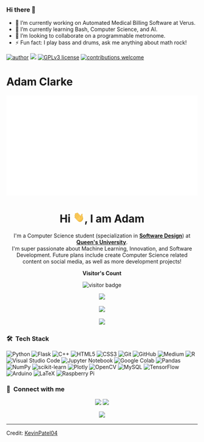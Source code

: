 ### Hi there 👋


- 🔭 I’m currently working on Automated Medical Billing Software at Verus.
- 🌱 I’m currently learning Bash, Computer Science, and AI.
- 👯 I’m looking to collaborate on a programmable metronome.
- ⚡ Fun fact: I play bass and drums, ask me anything about math rock!



[![author](https://img.shields.io/badge/author-aclarke500-red.svg)](https://www.linkedin.com/in/adam-clarke-a5b83b207/) [![](https://img.shields.io/badge/python-3.9-blue.svg)](https://www.python.org/downloads/release/python-365/) [![GPLv3 license](https://img.shields.io/badge/License-GPLv3-blue.svg)](http://perso.crans.org/besson/LICENSE.html) [![contributions welcome](https://img.shields.io/badge/contributions-welcome-brightgreen.svg?style=flat)](https://github.com/aclarke500)



# Adam Clarke

<p align="center">
  <img src="banner.png" >
</p>

<h1 align="center">Hi <img src="https://raw.githubusercontent.com/KevinPatel04/KevinPatel04/master/Hi.gif" width="30px">, I am Adam </h1>

<p align="center" width="150px"> I'm a Computer Science student (specialization in <b><a href="https://www.cs.queensu.ca/undergraduate/programs/specializations/software-design.php">Software Design</a></b>) at <a href="https://www.queensu.ca/"><b>Queen's University</b></a>.<br> I'm super passionate about Machine Learning, Innovation, and Software Development. Future plans include create Computer Science related content on social media, as well as more development projects!</p>

<p align="center"><b>Visitor's Count</b></p>
<p align="center"><img src="https://profile-counter.glitch.me/%7Baclarke500%7D/count.svg" alt="visitor badge"/></p>
<p align="center"><img src="https://github-readme-stats.vercel.app/api/top-langs/?username=aclarke500&layout=compact&hide=TSQL&theme=chartreuse-dark"></p>
<p align="center" ><img src="https://github-readme-stats.vercel.app/api?username=aclarke500&count_private=true&show_icons=true&&theme=chartreuse-dark&include_all_commits=true" width="400"></p> 
<p align="center" ><img src="https://github-readme-streak-stats.herokuapp.com?user=aclarke500&theme=chartreuse-dark"></p>

### 🛠 &nbsp;Tech Stack

![Python](https://img.shields.io/badge/python-3670A0?style=for-the-badge&logo=python&logoColor=ffdd54)
![Flask](https://img.shields.io/badge/flask-%23000.svg?style=for-the-badge&logo=flask&logoColor=white)
![C++](https://img.shields.io/badge/c++-%2300599C.svg?style=for-the-badge&logo=c%2B%2B&logoColor=white)
![HTML5](https://img.shields.io/badge/html5-%23E34F26.svg?style=for-the-badge&logo=html5&logoColor=white)
![CSS3](https://img.shields.io/badge/css3-%231572B6.svg?style=for-the-badge&logo=css3&logoColor=white)
![Git](https://img.shields.io/badge/git-%23F05033.svg?style=for-the-badge&logo=git&logoColor=white)
![GitHub](https://img.shields.io/badge/github-%23121011.svg?style=for-the-badge&logo=github&logoColor=white)
![Medium](https://img.shields.io/badge/Medium-12100E?style=for-the-badge&logo=medium&logoColor=white)
![R](https://img.shields.io/badge/r-%23276DC3.svg?style=for-the-badge&logo=r&logoColor=white)
![Visual Studio Code](https://img.shields.io/badge/Visual%20Studio%20Code-0078d7.svg?style=for-the-badge&logo=visual-studio-code&logoColor=white)
![Jupyter Notebook](https://img.shields.io/badge/jupyter-%23FA0F00.svg?style=for-the-badge&logo=jupyter&logoColor=white)
![Google Colab](https://img.shields.io/badge/-Google%20Colab-05122A?style=flat&logo=google-colab&logoColor=F9AB00)
![Pandas](https://img.shields.io/badge/pandas-%23150458.svg?style=for-the-badge&logo=pandas&logoColor=white)
![NumPy](https://img.shields.io/badge/numpy-%23013243.svg?style=for-the-badge&logo=numpy&logoColor=white)
![scikit-learn](https://img.shields.io/badge/scikit--learn-%23F7931E.svg?style=for-the-badge&logo=scikit-learn&logoColor=white)
![Plotly](https://img.shields.io/badge/Plotly-%233F4F75.svg?style=for-the-badge&logo=plotly&logoColor=white)
![OpenCV](https://img.shields.io/badge/opencv-%23white.svg?style=for-the-badge&logo=opencv&logoColor=white)
![MySQL](https://img.shields.io/badge/mysql-%2300f.svg?style=for-the-badge&logo=mysql&logoColor=white)
![TensorFlow](https://img.shields.io/badge/TensorFlow-%23FF6F00.svg?style=for-the-badge&logo=TensorFlow&logoColor=white)
![Arduino](https://img.shields.io/badge/-Arduino-00979D?style=for-the-badge&logo=Arduino&logoColor=white)
![LaTeX](https://img.shields.io/badge/latex-%23008080.svg?style=for-the-badge&logo=latex&logoColor=white)
![Raspberry Pi](https://img.shields.io/badge/-RaspberryPi-C51A4A?style=for-the-badge&logo=Raspberry-Pi)

### :link: &nbsp;Connect with me

<p align="center">
<a href="https://www.linkedin.com/in/adam-clarke-a5b83b207/"><img src="https://img.shields.io/badge/-Vinicius%20-0077B5?style=for-the-badge&logo=Linkedin&logoColor=white"/></a>
<a href="mailto:aclarke500@gmail.com@gmail.com"><img src="https://img.shields.io/badge/-aclarke500@gmail.com-D14836?style=for-the-badge&logo=Gmail&logoColor=white"/></a>
</p>

<p align="center"><img src="https://raw.githubusercontent.com/saadeghi/saadeghi/master/dino.gif" /><br></p>

---
Credit: [KevinPatel04](https://github.com/KevinPatel04)

<!--
**aclarke500/aclarke500** is a ✨ _special_ ✨ repository because its `README.md` (this file) appears on your GitHub profile.

Here are some ideas to get you started:

- 🔭 I’m currently working on ...
- 🌱 I’m currently learning ...
- 👯 I’m looking to collaborate on ...
- 🤔 I’m looking for help with ...
- 💬 Ask me about ...
- 📫 How to reach me: ...
- 😄 Pronouns: ...
- ⚡ Fun fact: ...
-->
